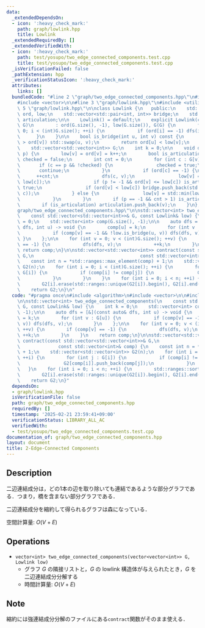 ```yaml
---
data:
  _extendedDependsOn:
  - icon: ':heavy_check_mark:'
    path: graph/lowlink.hpp
    title: Lowlink
  _extendedRequiredBy: []
  _extendedVerifiedWith:
  - icon: ':heavy_check_mark:'
    path: test/yosupo/two_edge_connected_components.test.cpp
    title: test/yosupo/two_edge_connected_components.test.cpp
  _isVerificationFailed: false
  _pathExtension: hpp
  _verificationStatusIcon: ':heavy_check_mark:'
  attributes:
    links: []
  bundledCode: "#line 2 \"graph/two_edge_connected_components.hpp\"\n#include <algorithm>\n\
    #include <vector>\n\n#line 3 \"graph/lowlink.hpp\"\n#include <utility>\n#line\
    \ 5 \"graph/lowlink.hpp\"\n\nclass Lowlink {\n   public:\n    std::vector<int>\
    \ ord, low;\n    std::vector<std::pair<int, int>> bridge;\n    std::vector<int>\
    \ articulation;\n\n    Lowlink() = default;\n    explicit Lowlink(const std::vector<std::vector<int>>&\
    \ G)\n        : ord(G.size(), -1), low(G.size()), G(G) {\n        for (int i =\
    \ 0; i < (int)G.size(); ++i) {\n            if (ord[i] == -1) dfs(i, -1);\n  \
    \      }\n    }\n\n    bool is_bridge(int u, int v) const {\n        if (ord[u]\
    \ > ord[v]) std::swap(u, v);\n        return ord[u] < low[v];\n    }\n\n   private:\n\
    \    std::vector<std::vector<int>> G;\n    int k = 0;\n\n    void dfs(int v, int\
    \ p) {\n        low[v] = ord[v] = k++;\n        bool is_articulation = false,\
    \ checked = false;\n        int cnt = 0;\n        for (int c : G[v]) {\n     \
    \       if (c == p && !checked) {\n                checked = true;\n         \
    \       continue;\n            }\n            if (ord[c] == -1) {\n          \
    \      ++cnt;\n                dfs(c, v);\n                low[v] = std::min(low[v],\
    \ low[c]);\n                if (p != -1 && ord[v] <= low[c]) is_articulation =\
    \ true;\n                if (ord[v] < low[c]) bridge.push_back(std::minmax(v,\
    \ c));\n            } else {\n                low[v] = std::min(low[v], ord[c]);\n\
    \            }\n        }\n        if (p == -1 && cnt > 1) is_articulation = true;\n\
    \        if (is_articulation) articulation.push_back(v);\n    }\n};\n#line 6 \"\
    graph/two_edge_connected_components.hpp\"\n\nstd::vector<int> two_edge_connected_components(\n\
    \    const std::vector<std::vector<int>>& G, const Lowlink& low) {\n    int k\
    \ = 0;\n    std::vector<int> comp(G.size(), -1);\n\n    auto dfs = [&](const auto&\
    \ dfs, int u) -> void {\n        comp[u] = k;\n        for (int v : G[u]) {\n\
    \            if (comp[v] == -1 && !low.is_bridge(u, v)) dfs(dfs, v);\n       \
    \ }\n    };\n\n    for (int v = 0; v < (int)G.size(); ++v) {\n        if (comp[v]\
    \ == -1) {\n            dfs(dfs, v);\n            ++k;\n        }\n    }\n   \
    \ return comp;\n}\n\nstd::vector<std::vector<int>> contract(const std::vector<std::vector<int>>&\
    \ G,\n                                       const std::vector<int>& comp) {\n\
    \    const int n = *std::ranges::max_element(comp) + 1;\n    std::vector<std::vector<int>>\
    \ G2(n);\n    for (int i = 0; i < (int)G.size(); ++i) {\n        for (int j :\
    \ G[i]) {\n            if (comp[i] != comp[j]) {\n                G2[comp[i]].push_back(comp[j]);\n\
    \            }\n        }\n    }\n    for (int i = 0; i < n; ++i) {\n        std::ranges::sort(G2[i]);\n\
    \        G2[i].erase(std::ranges::unique(G2[i]).begin(), G2[i].end());\n    }\n\
    \    return G2;\n}\n"
  code: "#pragma once\n#include <algorithm>\n#include <vector>\n\n#include \"lowlink.hpp\"\
    \n\nstd::vector<int> two_edge_connected_components(\n    const std::vector<std::vector<int>>&\
    \ G, const Lowlink& low) {\n    int k = 0;\n    std::vector<int> comp(G.size(),\
    \ -1);\n\n    auto dfs = [&](const auto& dfs, int u) -> void {\n        comp[u]\
    \ = k;\n        for (int v : G[u]) {\n            if (comp[v] == -1 && !low.is_bridge(u,\
    \ v)) dfs(dfs, v);\n        }\n    };\n\n    for (int v = 0; v < (int)G.size();\
    \ ++v) {\n        if (comp[v] == -1) {\n            dfs(dfs, v);\n           \
    \ ++k;\n        }\n    }\n    return comp;\n}\n\nstd::vector<std::vector<int>>\
    \ contract(const std::vector<std::vector<int>>& G,\n                         \
    \              const std::vector<int>& comp) {\n    const int n = *std::ranges::max_element(comp)\
    \ + 1;\n    std::vector<std::vector<int>> G2(n);\n    for (int i = 0; i < (int)G.size();\
    \ ++i) {\n        for (int j : G[i]) {\n            if (comp[i] != comp[j]) {\n\
    \                G2[comp[i]].push_back(comp[j]);\n            }\n        }\n \
    \   }\n    for (int i = 0; i < n; ++i) {\n        std::ranges::sort(G2[i]);\n\
    \        G2[i].erase(std::ranges::unique(G2[i]).begin(), G2[i].end());\n    }\n\
    \    return G2;\n}"
  dependsOn:
  - graph/lowlink.hpp
  isVerificationFile: false
  path: graph/two_edge_connected_components.hpp
  requiredBy: []
  timestamp: '2025-02-21 23:59:41+09:00'
  verificationStatus: LIBRARY_ALL_AC
  verifiedWith:
  - test/yosupo/two_edge_connected_components.test.cpp
documentation_of: graph/two_edge_connected_components.hpp
layout: document
title: 2-Edge-Connected Components
---
```


## Description

二辺連結成分は，どの1本の辺を取り除いても連結であるような部分グラフである．つまり，橋を含まない部分グラフである．

二辺連結成分を縮約して得られるグラフは森になっている．

空間計算量: $O(V + E)$

## Operations

- `vector<int> two_edge_connected_components(vector<vector<int>> G, Lowlink low)`
    - グラフ $G$ の隣接リストと，$G$ の lowlink 構造体が与えられたとき，$G$ を二辺連結成分分解する
    - 時間計算量: $O(V + E)$

## Note

縮約には強連結成分分解のファイルにある`contract`関数がそのまま使える．